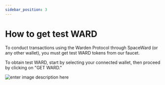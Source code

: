 ```yaml
---
sidebar_position: 3
---
```


# How to get test WARD

To conduct transactions using the Warden Protocol through SpaceWard (or any other wallet), you must get test WARD tokens from our faucet. 

To obtain test WARD, start by selecting your connected wallet, then proceed by clicking on "GET WARD."

![enter image description here](https://i.ibb.co/xhfWRwN/Screenshot-2024-02-15-at-15-26-04.png)
